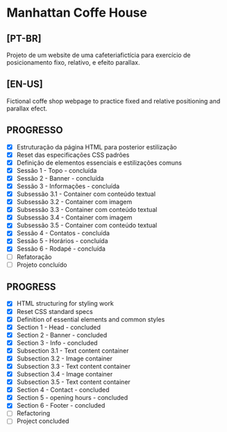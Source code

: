 # Manhattan Coffe House

## [PT-BR]
Projeto de um website de uma cafeteriafictícia para exercício de posicionamento fixo, relativo, e efeito parallax.

## [EN-US]
Fictional coffe shop webpage to practice fixed and relative positioning and parallax efect.

## PROGRESSO
- [X] Estruturação da página HTML para posterior estilização
- [X] Reset das especificações CSS padrões
- [X] Definição de elementos essenciais e estilizações comuns
- [X] Sessão 1 - Topo - concluída
- [X] Sessão 2 - Banner - concluída
- [X] Sessão 3 - Informações - concluída
- [X] Subsessão 3.1 - Container com conteúdo textual
- [X] Subsessão 3.2 - Container com imagem
- [X] Subsessão 3.3 - Container com conteúdo textual
- [X] Subsessão 3.4 - Container com imagem
- [X] Subsessão 3.5 - Container com conteúdo textual
- [X] Sessão 4 - Contatos - concluída
- [X] Sessão 5 - Horários - concluída
- [X] Sessão 6 - Rodapé - concluída
- [ ] Refatoração
- [ ] Projeto concluído

## PROGRESS
- [X] HTML structuring for styling work
- [X] Reset CSS standard specs
- [X] Definition of essential elements and common styles
- [X] Section 1 - Head - concluded
- [X] Section 2 - Banner - concluded
- [X] Section 3 - Info - concluded
- [X] Subsection 3.1 - Text content container
- [X] Subsection 3.2 - Image container
- [X] Subsection 3.3 - Text content container
- [X] Subsection 3.4 - Image container
- [X] Subsection 3.5 - Text content container
- [X] Section 4 - Contact - concluded
- [X] Section 5 - opening hours - concluded
- [X] Section 6 - Footer - concluded
- [ ] Refactoring
- [ ] Project concluded
